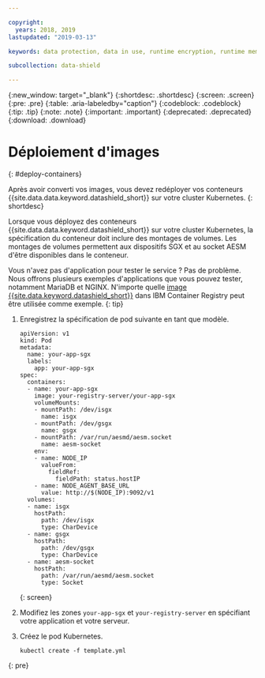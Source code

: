 ```yaml
---

copyright:
  years: 2018, 2019
lastupdated: "2019-03-13"

keywords: data protection, data in use, runtime encryption, runtime memory encryption, encrypted memory, intel sgx, software guard extensions, fortanix runtime encryption

subcollection: data-shield

---
```


{:new_window: target="_blank"}
{:shortdesc: .shortdesc}
{:screen: .screen}
{:pre: .pre}
{:table: .aria-labeledby="caption"}
{:codeblock: .codeblock}
{:tip: .tip}
{:note: .note}
{:important: .important}
{:deprecated: .deprecated}
{:download: .download}


# Déploiement d'images
{: #deploy-containers}

Après avoir converti vos images, vous devez redéployer vos conteneurs {{site.data.data.keyword.datashield_short}} sur votre cluster Kubernetes.
{: shortdesc}

Lorsque vous déployez des conteneurs {{site.data.data.keyword.datashield_short}} sur votre cluster Kubernetes, la spécification du conteneur doit inclure des montages de volumes. Les montages de volumes permettent aux dispositifs SGX et au socket AESM d'être disponibles dans le conteneur. 

Vous n'avez pas d'application pour tester le service ? Pas de problème. Nous offrons plusieurs exemples d'applications que vous pouvez tester, notamment MariaDB et NGINX. N'importe quelle [image {{site.data.keyword.datashield_short}}](/docs/services/Registry?topic=RegistryImages-datashield-mariadb_starter#datashield-mariadb_starter) dans IBM Container Registry peut être utilisée comme exemple.
{: tip}

1. Enregistrez la spécification de pod suivante en tant que modèle.

    ```
    apiVersion: v1
    kind: Pod
    metadata:
      name: your-app-sgx
      labels:
        app: your-app-sgx
    spec:
      containers:
      - name: your-app-sgx
        image: your-registry-server/your-app-sgx
        volumeMounts:
        - mountPath: /dev/isgx
          name: isgx
        - mountPath: /dev/gsgx
          name: gsgx
        - mountPath: /var/run/aesmd/aesm.socket
          name: aesm-socket
        env:
        - name: NODE_IP
          valueFrom:
            fieldRef:
              fieldPath: status.hostIP
        - name: NODE_AGENT_BASE_URL
          value: http://$(NODE_IP):9092/v1
      volumes:
      - name: isgx
        hostPath:
          path: /dev/isgx
          type: CharDevice
      - name: gsgx
        hostPath:
          path: /dev/gsgx
          type: CharDevice
      - name: aesm-socket
        hostPath:
          path: /var/run/aesmd/aesm.socket
          type: Socket
    ```
    {: screen}

2. Modifiez les zones `your-app-sgx` et `your-registry-server` en spécifiant votre application et votre serveur.

3. Créez le pod Kubernetes.

   ```
   kubectl create -f template.yml
   ```
  {: pre}

